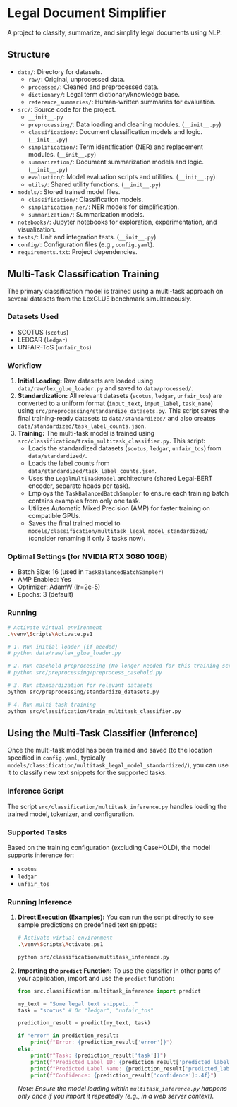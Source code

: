 # Legal Document Simplifier

A project to classify, summarize, and simplify legal documents using NLP.

## Structure

- `data/`: Directory for datasets.
    - `raw/`: Original, unprocessed data.
    - `processed/`: Cleaned and preprocessed data.
    - `dictionary/`: Legal term dictionary/knowledge base.
    - `reference_summaries/`: Human-written summaries for evaluation.
- `src/`: Source code for the project.
    - `__init__.py`
    - `preprocessing/`: Data loading and cleaning modules. (`__init__.py`)
    - `classification/`: Document classification models and logic. (`__init__.py`)
    - `simplification/`: Term identification (NER) and replacement modules. (`__init__.py`)
    - `summarization/`: Document summarization models and logic. (`__init__.py`)
    - `evaluation/`: Model evaluation scripts and utilities. (`__init__.py`)
    - `utils/`: Shared utility functions. (`__init__.py`)
- `models/`: Stored trained model files.
    - `classification/`: Classification models.
    - `simplification_ner/`: NER models for simplification.
    - `summarization/`: Summarization models.
- `notebooks/`: Jupyter notebooks for exploration, experimentation, and visualization.
- `tests/`: Unit and integration tests. (`__init__.py`)
- `config/`: Configuration files (e.g., `config.yaml`).
- `requirements.txt`: Project dependencies.

## Multi-Task Classification Training

The primary classification model is trained using a multi-task approach on several datasets from the LexGLUE benchmark simultaneously.

### Datasets Used

- SCOTUS (`scotus`)
- LEDGAR (`ledgar`)
- UNFAIR-ToS (`unfair_tos`)

### Workflow

1.  **Initial Loading:** Raw datasets are loaded using `data/raw/lex_glue_loader.py` and saved to `data/processed/`.
2.  **Standardization:** All relevant datasets (`scotus`, `ledgar`, `unfair_tos`) are converted to a uniform format (`input_text`, `input_label`, `task_name`) using `src/preprocessing/standardize_datasets.py`. This script saves the final training-ready datasets to `data/standardized/` and also creates `data/standardized/task_label_counts.json`.
3.  **Training:** The multi-task model is trained using `src/classification/train_multitask_classifier.py`. This script:
    - Loads the standardized datasets (`scotus`, `ledgar`, `unfair_tos`) from `data/standardized/`.
    - Loads the label counts from `data/standardized/task_label_counts.json`.
    - Uses the `LegalMultiTaskModel` architecture (shared Legal-BERT encoder, separate heads per task).
    - Employs the `TaskBalancedBatchSampler` to ensure each training batch contains examples from only one task.
    - Utilizes Automatic Mixed Precision (AMP) for faster training on compatible GPUs.
    - Saves the final trained model to `models/classification/multitask_legal_model_standardized/` (consider renaming if only 3 tasks now).

### Optimal Settings (for NVIDIA RTX 3080 10GB)

- Batch Size: 16 (used in `TaskBalancedBatchSampler`)
- AMP Enabled: Yes
- Optimizer: AdamW (lr=2e-5)
- Epochs: 3 (default)

### Running

```bash
# Activate virtual environment
.\venv\Scripts\Activate.ps1

# 1. Run initial loader (if needed)
# python data/raw/lex_glue_loader.py

# 2. Run casehold preprocessing (No longer needed for this training script)
# python src/preprocessing/preprocess_casehold.py

# 3. Run standardization for relevant datasets
python src/preprocessing/standardize_datasets.py

# 4. Run multi-task training
python src/classification/train_multitask_classifier.py
```

## Using the Multi-Task Classifier (Inference)

Once the multi-task model has been trained and saved (to the location specified in `config.yaml`, typically `models/classification/multitask_legal_model_standardized/`), you can use it to classify new text snippets for the supported tasks.

### Inference Script

The script `src/classification/multitask_inference.py` handles loading the trained model, tokenizer, and configuration.

### Supported Tasks

Based on the training configuration (excluding CaseHOLD), the model supports inference for:

- `scotus`
- `ledgar`
- `unfair_tos`

### Running Inference

1.  **Direct Execution (Examples):**
    You can run the script directly to see sample predictions on predefined text snippets:
    ```bash
    # Activate virtual environment
    .\venv\Scripts\Activate.ps1
    
    python src/classification/multitask_inference.py
    ```

2.  **Importing the `predict` Function:**
    To use the classifier in other parts of your application, import and use the `predict` function:
    ```python
    from src.classification.multitask_inference import predict
    
    my_text = "Some legal text snippet..."
    task = "scotus" # Or "ledgar", "unfair_tos"
    
    prediction_result = predict(my_text, task)
    
    if "error" in prediction_result:
        print(f"Error: {prediction_result['error']}")
    else:
        print(f"Task: {prediction_result['task']}")
        print(f"Predicted Label ID: {prediction_result['predicted_label_id']}")
        print(f"Predicted Label Name: {prediction_result['predicted_label_name']}")
        print(f"Confidence: {prediction_result['confidence']:.4f}")
    ```
    *Note: Ensure the model loading within `multitask_inference.py` happens only once if you import it repeatedly (e.g., in a web server context).* 
